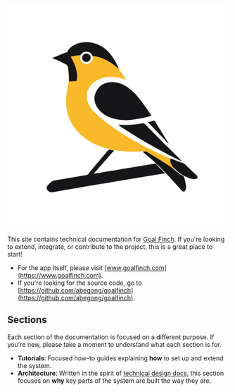 <img class="logo" src="goldfinch-logo.svg" alt="GoalFinch Logo">

This site contains technical documentation for [Goal Finch](https://www.goalfinch.com). If you're looking to extend, integrate, or contribute to the project, this is a great place to start!

* For the app itself, please visit [www.goalfinch.com](https://www.goalfinch.com).
* If you're looking for the source code, go to [https://github.com/abegong/goalfinch](https://github.com/abegong/goalfinch).

## Sections

Each section of the documentation is focused on a different purpose. If you're new, please take a moment to understand what each section is for.

* **Tutorials**: Focused how-to guides explaining **how** to set up and extend the system.
* **Architecture**: Written in the spirit of [technical design docs](https://uit.stanford.edu/pmo/technical-design), this section focuses on **why** key parts of the system are built the way they are.
<!-- * **API reference**: Explains **what** API calls are available and what to expect when calling them. -->
<!-- * **Contributing**: Guides for **who** can contribute to the project and the steps to do so. -->

